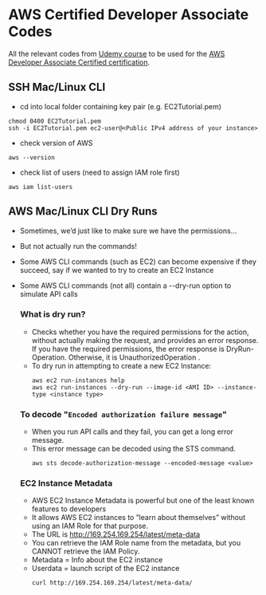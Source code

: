 # AWS Certified Developer Associate Codes

All the relevant codes from [Udemy course](https://www.udemy.com/course/aws-certified-developer-associate-dva-c01/) to be used for the [AWS Developer Associate Certified certification](https://aws.amazon.com/certification/certified-developer-associate/).

## SSH Mac/Linux CLI

- cd into local folder containing key pair (e.g. EC2Tutorial.pem)

```
chmod 0400 EC2Tutorial.pem
ssh -i EC2Tutorial.pem ec2-user@<Public IPv4 address of your instance>
```

- check version of AWS

```
aws --version
```

- check list of users (need to assign IAM role first)

```
aws iam list-users
```

## AWS Mac/Linux CLI Dry Runs

- Sometimes, we’d just like to make sure we have the permissions...
- But not actually run the commands!
- Some AWS CLI commands (such as EC2) can become expensive if they
  succeed, say if we wanted to try to create an EC2 Instance
- Some AWS CLI commands (not all) contain a --dry-run option to
  simulate API calls

  ### What is dry run?

  - Checks whether you have the required permissions for the action, without actually making the request, and provides an error response. If you have the required permissions, the error response is DryRun-Operation. Otherwise, it is UnauthorizedOperation .
  - To dry run in attempting to create a new EC2 Instance:
    ```
    aws ec2 run-instances help
    aws ec2 run-instances --dry-run --image-id <AMI ID> --instance-type <instance type>
    ```

  ### To decode "`Encoded authorization failure message`"

  - When you run API calls and they fail, you can get a long error message.
  - This error message can be decoded using the STS command.
    ```
    aws sts decode-authorization-message --encoded-message <value>
    ```

  ### EC2 Instance Metadata

  - AWS EC2 Instance Metadata is powerful but one of the least known features to developers
  - It allows AWS EC2 instances to ”learn about themselves” without using an IAM Role for that purpose.
  - The URL is http://169.254.169.254/latest/meta-data
  - You can retrieve the IAM Role name from the metadata, but you CANNOT retrieve the IAM Policy.
  - Metadata = Info about the EC2 instance
  - Userdata = launch script of the EC2 instance
    ```
    curl http://169.254.169.254/latest/meta-data/
    ```
